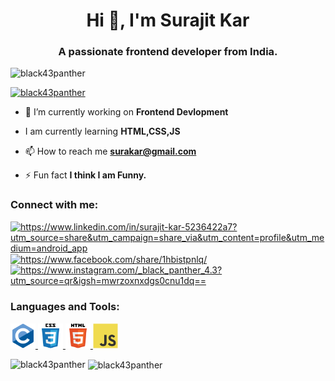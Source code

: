 <h1 align="center">Hi 👋, I'm Surajit Kar</h1>
<h3 align="center">A passionate frontend developer from India.</h3>

<p align="left"> <img src="https://komarev.com/ghpvc/?username=black43panther&label=Profile%20views&color=0e75b6&style=flat" alt="black43panther" /> </p>

<p align="left"> <a href="https://github.com/ryo-ma/github-profile-trophy"><img src="https://github-profile-trophy.vercel.app/?username=black43panther" alt="black43panther" /></a> </p>

- 🔭 I’m currently working on **Frontend Devlopment**

- I am currently learning **HTML,CSS,JS**

- 📫 How to reach me **surakar@gmail.com**

- ⚡ Fun fact **I think I am Funny.**

<h3 align="left">Connect with me:</h3>
<p align="left">
<a href="https://linkedin.com/in/https://www.linkedin.com/in/surajit-kar-5236422a7?utm_source=share&utm_campaign=share_via&utm_content=profile&utm_medium=android_app" target="blank"><img align="center" src="https://raw.githubusercontent.com/rahuldkjain/github-profile-readme-generator/master/src/images/icons/Social/linked-in-alt.svg" alt="https://www.linkedin.com/in/surajit-kar-5236422a7?utm_source=share&utm_campaign=share_via&utm_content=profile&utm_medium=android_app" height="30" width="40" /></a>
<a href="https://fb.com/https://www.facebook.com/share/1hbistpnlq/" target="blank"><img align="center" src="https://raw.githubusercontent.com/rahuldkjain/github-profile-readme-generator/master/src/images/icons/Social/facebook.svg" alt="https://www.facebook.com/share/1hbistpnlq/" height="30" width="40" /></a>
<a href="https://instagram.com/https://www.instagram.com/_black_panther_4.3?utm_source=qr&igsh=mwrzoxnxdgs0cnu1dq==" target="blank"><img align="center" src="https://raw.githubusercontent.com/rahuldkjain/github-profile-readme-generator/master/src/images/icons/Social/instagram.svg" alt="https://www.instagram.com/_black_panther_4.3?utm_source=qr&igsh=mwrzoxnxdgs0cnu1dq==" height="30" width="40" /></a>
</p>

<h3 align="left">Languages and Tools:</h3>
<p align="left"> <a href="https://www.cprogramming.com/" target="_blank" rel="noreferrer"> <img src="https://raw.githubusercontent.com/devicons/devicon/master/icons/c/c-original.svg" alt="c" width="40" height="40"/> </a> <a href="https://www.w3schools.com/css/" target="_blank" rel="noreferrer"> <img src="https://raw.githubusercontent.com/devicons/devicon/master/icons/css3/css3-original-wordmark.svg" alt="css3" width="40" height="40"/> </a> <a href="https://www.w3.org/html/" target="_blank" rel="noreferrer"> <img src="https://raw.githubusercontent.com/devicons/devicon/master/icons/html5/html5-original-wordmark.svg" alt="html5" width="40" height="40"/> </a> <a href="https://developer.mozilla.org/en-US/docs/Web/JavaScript" target="_blank" rel="noreferrer"> <img src="https://raw.githubusercontent.com/devicons/devicon/master/icons/javascript/javascript-original.svg" alt="javascript" width="40" height="40"/> </a> </p>

<p><img align="left" src="https://github-readme-stats.vercel.app/api/top-langs?username=black43panther&show_icons=true&locale=en&layout=compact" alt="black43panther" /></p>

<p>&nbsp;<img align="center" src="https://github-readme-stats.vercel.app/api?username=black43panther&show_icons=true&locale=en" alt="black43panther" /></p>


